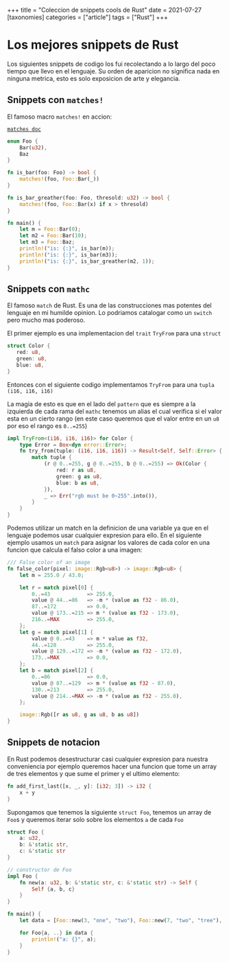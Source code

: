 +++
title = "Coleccion de snippets cools de Rust"
date = 2021-07-27
[taxonomies]
categories = ["article"]
tags = ["Rust"]
+++

# Los mejores snippets de Rust

Los siguientes snippets de codigo los fui recolectando a lo largo del poco tiempo
que llevo en el lenguaje. Su orden de aparicion no significa nada en ninguna
metrica, esto es solo exposicion de arte y elegancia.

## Snippets con `matches!`

El famoso macro `matches!` en accion:

[`matches doc`](https://doc.rust-lang.org/std/macro.matches.html)

```rust
enum Foo {
    Bar(u32),
    Baz
}

fn is_bar(foo: Foo) -> bool {
    matches!(foo, Foo::Bar(_))
}

fn is_bar_greather(foo: Foo, thresold: u32) -> bool {
    matches!(foo, Foo::Bar(x) if x > thresold)
}

fn main() {
    let m = Foo::Bar(0);
    let m2 = Foo::Bar(10);
    let m3 = Foo::Baz;
    println!("is: {:}", is_bar(m));
    println!("is: {:}", is_bar(m3));
    println!("is: {:}", is_bar_greather(m2, 1));
}
```

## Snippets con `mathc`

El famoso `match` de Rust. Es una de las construcciones mas potentes del lenguaje
en mi humilde opinion. Lo podriamos catalogar como un `switch` pero mucho mas
poderoso.

El primer ejemplo es una implementacion del `trait` `TryFrom` para una `struct`

```rust
struct Color {
   red: u8,
   green: u8,
   blue: u8,
}
```

Entonces con el siguiente codigo implementamos `TryFrom` para una `tupla` `(i16, i16, i16)`

La magia de esto es que en el lado del `pattern` que es siempre a la izquierda
de cada rama del `mathc` tenemos un alias el cual verifica si el valor esta
en un cierto rango (en este caso queremos que el valor entre en un `u8` por eso
el rango es `0..=255`)

```rust
impl TryFrom<(i16, i16, i16)> for Color {
    type Error = Box<dyn error::Error>;
    fn try_from(tuple: (i16, i16, i16)) -> Result<Self, Self::Error> {
        match tuple {
            (r @ 0..=255, g @ 0..=255, b @ 0..=255) => Ok(Color {
                red: r as u8,
                green: g as u8,
                blue: b as u8,
            }),
            _ => Err("rgb must be 0~255".into()),
        }
    }
}
```

Podemos utilizar un match en la definicion de una variable ya que en el lenguaje
podemos usar cualquier expresion para ello. En el siguiente ejemplo usamos un `match`
para asignar los valores de cada color en una funcion que calcula el falso color
a una imagen:

```rust
/// False color of an image
fn false_color(pixel: image::Rgb<u8>) -> image::Rgb<u8> {
    let m = 255.0 / 43.0;

    let r = match pixel[0] {
        0..=43            => 255.0,
        value @ 44..=86   => -m * (value as f32 - 86.0),
        87..=172          => 0.0,
        value @ 173..=215 => m * (value as f32 - 173.0),
        216..=MAX         => 255.0,
    };
    let g = match pixel[1] {
        value @ 0..=43    => m * value as f32,
        44..=128          => 255.0,
        value @ 129..=172 => -m * (value as f32 - 172.0),
        173..=MAX         => 0.0,
    };
    let b = match pixel[2] {
        0..=86            => 0.0,
        value @ 87..=129  => m * (value as f32 - 87.0),
        130..=213         => 255.0,
        value @ 214..=MAX => -m * (value as f32 - 255.0),
    };

    image::Rgb([r as u8, g as u8, b as u8])
}
```

## Snippets de notacion

En Rust podemos desestructurar casi cualquier expresion para nuestra conveniencia
por ejemplo queremos hacer una funcion que tome un array de tres elementos
y que sume el primer y el ultimo elemento:

```rust
fn add_first_last([x, _, y]: [i32; 3]) -> i32 {
    x + y
}
```

Supongamos que tenemos la siguiente `struct Foo`, tenemos un array de `Foo`s y
queremos iterar solo sobre los elementos `a` de cada `Foo`

```rust
struct Foo {
    a: u32,
    b: &'static str,
    c: &'static str
}

// constructor de Foo
impl Foo {
    fn new(a: u32, b: &'static str, c: &'static str) -> Self {
        Self {a, b, c}
    }
}

fn main() {
    let data = [Foo::new(3, "one", "two"), Foo::new(7, "two", "tree"), Foo::new(37, "l", "pi")];

    for Foo{a, ..} in data {
        println!("a: {}", a);
    }
}
```
